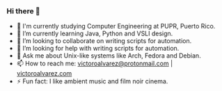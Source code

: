 ### Hi there 👋
<!--
- 🔭 I’m currently working on [100 Days of Code challenge](https://www.100daysofcode.com/)
-->
- 🔭 I'm currently studying Computer Engineering at PUPR, Puerto Rico.
- 🌱 I’m currently learning Java, Python and VSLI design.
- 👯 I’m looking to collaborate on writing scripts for automation.
- 🤔 I’m looking for help with writing scripts for automation.
- 💬 Ask me about Unix-like systems like Arch, Fedora and Debian.
- 📫 How to reach me: victoroalvarez@protonmail.com | [victoroalvarez.com](victoroalvarez.com)
- ⚡ Fun fact: I like ambient music and film noir cinema.
